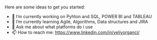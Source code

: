 Here are some ideas to get you started:

- 🔭 I’m currently working on Pyhton and SQL, POWER BI and TABLEAU
- 🌱 I’m currently learning  Agile, Algorithms, Data structures and JIRA
- 💬 Ask me about what platforms do i use
- 📫 How to reach me: https://www.linkedin.com/in/veliyorganci/
